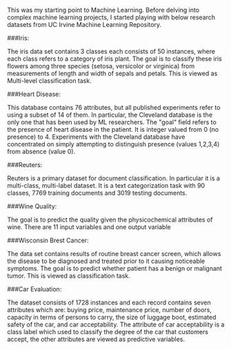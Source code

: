 This was my starting point to Machine Learning. 
Before delving into complex machine learning projects, I started playing with below research datasets from UC Irvine Machine Learning Repository. 

###Iris: 

The iris data set contains 3 classes each consists of 50 instances, where each class refers to a category of iris plant. The goal is to classify these iris flowers among three species (setosa, versicolor or virginica) from measurements of length and width of sepals and petals. This is viewed as Multi-level classification task.

###Heart Disease:

This database contains 76 attributes, but all published experiments refer to using a subset of 14 of them. In particular, the Cleveland database is the only one that has been used by ML researchers. The "goal" field refers to the presence of heart disease in the patient. It is integer valued from 0 (no presence) to 4. Experiments with the Cleveland database have concentrated on simply attempting to distinguish presence (values 1,2,3,4) from absence (value 0). 

###Reuters: 

Reuters is a primary dataset for document classification. In particular it is a multi-class, multi-label dataset. It is a text categorization task with  90 classes, 7769 training documents and 3019 testing documents.

###Wine Quality: 

The goal is to predict the quality given the physicochemical attributes of wine. There are 11 input variables and one output variable

###Wisconsin Brest Cancer: 

The data set contains results of routine breast cancer screen, which allows the disease to be diagnosed and treated prior to it causing noticeable symptoms. The goal is to predict whether patient has a benign or malignant tumor. This is viewed as classification task.

###Car Evaluation:

The dataset consists of 1728 instances and each record contains seven attributes which are: buying price, maintenance price, number of doors, capacity in terms of persons to carry, the size of luggage boot, estimated safety of the car, and car acceptability. 
The attribute of car acceptability is a class label which used to classify the degree of the car that customers accept, the other attributes are viewed as predictive variables.

